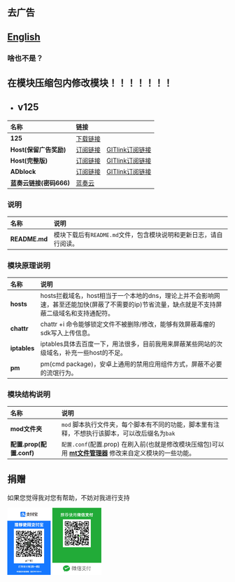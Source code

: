 ## 去广告
## [English](./README_en.md)
### 啥也不是？
## 在模块压缩包内修改模块！！！！！！！

- ## v125
| **名称** | **链接** |  |
| :-- | :-- | :-- |
| **125** | [下载链接](https://raw.githubusercontent.com/lingeringsound/10007/main/module/ads125.zip) |
| **Host(保留广告奖励)** | [订阅链接](https://raw.githubusercontent.com/lingeringsound/10007/main/reward) | [GITlink订阅链接](https://code.gitlink.org.cn/api/v1/repos/keytoolazy/10007/raw/reward) |
| **Host(完整版)** | [订阅链接](https://raw.githubusercontent.com/lingeringsound/10007/main/all) | [GITlink订阅链接](https://code.gitlink.org.cn/api/v1/repos/keytoolazy/10007/raw/all) |
| **ADblock** | [订阅链接](https://raw.githubusercontent.com/lingeringsound/10007/main/adb.txt) | [GITlink订阅链接](https://code.gitlink.org.cn/api/v1/repos/keytoolazy/10007/raw/adb.txt)|
| **蓝奏云链接(密码666)** | [蓝奏云](https://keytoolazy.lanzouw.com/b03j67j0f) |


### 说明
| **名称** | **说明** |
| :-- | :-- |
| **README.md** | 模块下载后有`README.md`文件，包含模块说明和更新日志，请自行阅读。|

### 模块原理说明
| **名称** | **说明** |
| :-- | :-- |
| **hosts** | hosts拦截域名，host相当于一个本地的dns，理论上并不会影响网速，甚至还能加快(屏蔽了不需要的ip)节省流量，缺点就是不支持屏蔽二级域名和支持通配符。|
| **chattr** | chattr +i 命令能够锁定文件不被删除/修改，能够有效屏蔽毒瘤的sdk写入上传信息。|
| **iptables**| iptables具体去百度一下，用法很多，目前我用来屏蔽某些网站的次级域名，补充一些host的不足。|
| **pm** | pm(cmd package)，安卓上通用的禁用应用组件方式，屏蔽不必要的流氓行为。|

### 模块结构说明
| **名称** | **说明** |
| :-- | :-- |
| **mod文件夹** | `mod` 脚本执行文件夹，每个脚本有不同的功能，脚本里有注释，不想执行该脚本，可以改后缀名为`bak` |
| **配置.prop(配置.conf)** | `配置.conf`(配置.prop) 在刷入前(也就是修改模块压缩包)可以用 **[mt文件管理器](https://binmt.lanzoui.com/b01bivkzc)** 修改来自定义模块的一些功能。|


 ## 捐赠

如果您觉得我对您有帮助，不妨对我进行支持

<img src=" ./donate/donate2.jpg" style="zoom:15%" />


<img src=" ./donate/donate1.png " style="zoom:15%" />


